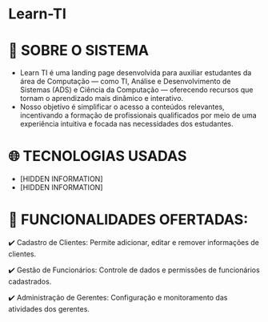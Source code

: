# Learn-TI

# :speech_balloon: SOBRE O SISTEMA

* Learn TI é uma landing page desenvolvida para auxiliar estudantes da área de Computação — como TI, Análise e Desenvolvimento de Sistemas (ADS) e Ciência da Computação — oferecendo recursos que tornam o aprendizado mais dinâmico e interativo.
* Nosso objetivo é simplificar o acesso a conteúdos relevantes, incentivando a formação de profissionais qualificados por meio de uma experiência intuitiva e focada nas necessidades dos estudantes.

# :globe_with_meridians: TECNOLOGIAS USADAS
* [HIDDEN INFORMATION]
* [HIDDEN INFORMATION]


# :eyes: FUNCIONALIDADES OFERTADAS:

:heavy_check_mark: Cadastro de Clientes: Permite adicionar, editar e remover informações de clientes.

:heavy_check_mark: Gestão de Funcionários: Controle de dados e permissões de funcionários cadastrados.

:heavy_check_mark: Administração de Gerentes: Configuração e monitoramento das atividades dos gerentes.
